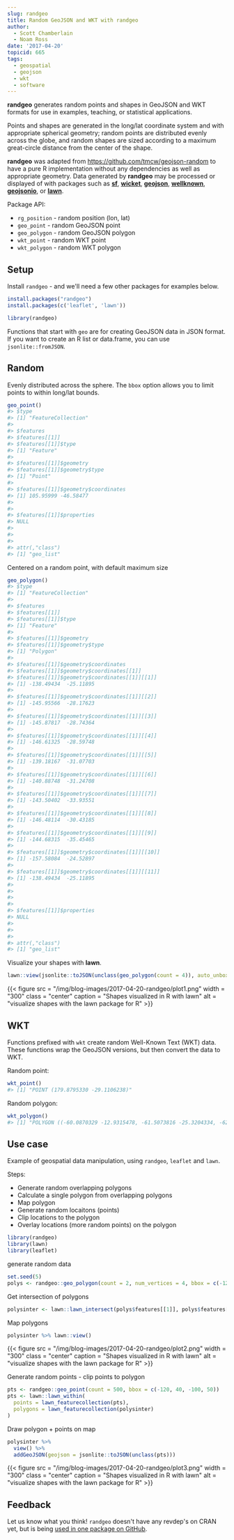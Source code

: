 ```yaml
---
slug: randgeo
title: Random GeoJSON and WKT with randgeo
author:
  - Scott Chamberlain
  - Noam Ross
date: '2017-04-20'
topicid: 665
tags:
  - geospatial
  - geojson
  - wkt
  - software
---
```




**randgeo** generates random points and shapes in GeoJSON and WKT formats for
use in examples, teaching, or statistical applications.

Points and shapes are generated in the long/lat coordinate system and with
appropriate spherical geometry; random points are distributed evenly across
the globe, and random shapes are sized according to a maximum great-circle
distance from the center of the shape.

**randgeo** was adapted from <https://github.com/tmcw/geojson-random> to have
a pure R implementation without any dependencies as well as appropriate
geometry. Data generated by **randgeo** may be processed or displayed of with
packages such as [**sf**](https://cran.r-project.org/package=sf),
[**wicket**](https://cran.r-project.org/package=wicket),
[**geojson**](https://cran.r-project.org/package=geojson),
[**wellknown**](https://cran.r-project.org/package=wellknown),
[**geojsonio**](https://cran.r-project.org/package=geojsonio), or
[**lawn**](https://cran.r-project.org/package=lawn).

Package API:

* `rg_position` - random position (lon, lat)
* `geo_point` - random GeoJSON point
* `geo_polygon` - random GeoJSON polygon
* `wkt_point` - random WKT point
* `wkt_polygon` - random WKT polygon


## Setup

Install `randgeo` - and we'll need a few other packages for examples below.


```r
install.packages("randgeo")
install.packages(c('leaflet', 'lawn'))
```


```r
library(randgeo)
```

Functions that start with `geo` are for creating GeoJSON data in JSON format.
If you want to create an R list or data.frame, you can use `jsonlite::fromJSON`.

## Random

Evenly distributed across the sphere.  The `bbox` option allows
you to limit points to within long/lat bounds.


```r
geo_point()
#> $type
#> [1] "FeatureCollection"
#>
#> $features
#> $features[[1]]
#> $features[[1]]$type
#> [1] "Feature"
#>
#> $features[[1]]$geometry
#> $features[[1]]$geometry$type
#> [1] "Point"
#>
#> $features[[1]]$geometry$coordinates
#> [1] 105.95999 -46.58477
#>
#>
#> $features[[1]]$properties
#> NULL
#>
#>
#>
#> attr(,"class")
#> [1] "geo_list"
```


Centered on a random point, with default maximum size


```r
geo_polygon()
#> $type
#> [1] "FeatureCollection"
#>
#> $features
#> $features[[1]]
#> $features[[1]]$type
#> [1] "Feature"
#>
#> $features[[1]]$geometry
#> $features[[1]]$geometry$type
#> [1] "Polygon"
#>
#> $features[[1]]$geometry$coordinates
#> $features[[1]]$geometry$coordinates[[1]]
#> $features[[1]]$geometry$coordinates[[1]][[1]]
#> [1] -138.49434  -25.11895
#>
#> $features[[1]]$geometry$coordinates[[1]][[2]]
#> [1] -145.95566  -28.17623
#>
#> $features[[1]]$geometry$coordinates[[1]][[3]]
#> [1] -145.87817  -28.74364
#>
#> $features[[1]]$geometry$coordinates[[1]][[4]]
#> [1] -146.61325  -28.59748
#>
#> $features[[1]]$geometry$coordinates[[1]][[5]]
#> [1] -139.18167  -31.07703
#>
#> $features[[1]]$geometry$coordinates[[1]][[6]]
#> [1] -140.88748  -31.24708
#>
#> $features[[1]]$geometry$coordinates[[1]][[7]]
#> [1] -143.50402  -33.93551
#>
#> $features[[1]]$geometry$coordinates[[1]][[8]]
#> [1] -146.48114  -30.43185
#>
#> $features[[1]]$geometry$coordinates[[1]][[9]]
#> [1] -144.68315  -35.45465
#>
#> $features[[1]]$geometry$coordinates[[1]][[10]]
#> [1] -157.58084  -24.52897
#>
#> $features[[1]]$geometry$coordinates[[1]][[11]]
#> [1] -138.49434  -25.11895
#>
#>
#>
#>
#> $features[[1]]$properties
#> NULL
#>
#>
#>
#> attr(,"class")
#> [1] "geo_list"
```

Visualize your shapes with **lawn**.


```r
lawn::view(jsonlite::toJSON(unclass(geo_polygon(count = 4)), auto_unbox = TRUE))
```

{{< figure src = "/img/blog-images/2017-04-20-randgeo/plot1.png" width = "300" class = "center" caption = "Shapes visualized in R with lawn" alt = "visualize shapes with the lawn package for R" >}}


## WKT

Functions prefixed with `wkt` create random Well-Known Text (WKT) data. These functions
wrap the GeoJSON versions, but then convert the data to WKT.

Random point:


```r
wkt_point()
#> [1] "POINT (179.8795330 -29.1106238)"
```

Random polygon:


```r
wkt_polygon()
#> [1] "POLYGON ((-60.0870329 -12.9315478, -61.5073816 -25.3204334, -62.6987366 -24.5766272, -64.1853669 -24.0497260, -67.7152546 -27.4752321, -68.4190340 -26.9510818, -67.6018452 -21.5489551, -64.3083560 -21.6772242, -63.1471630 -21.9415438, -64.1137279 -14.2398013, -60.0870329 -12.9315478))"
```


## Use case

Example of geospatial data manipulation, using `randgeo`, `leaflet` and
`lawn`.

Steps:

* Generate random overlapping polygons
* Calculate a single polygon from overlapping polygons
* Map polygon
* Generate random locaitons (points)
* Clip locations to the polygon
* Overlay locations (more random points) on the polygon


```r
library(randgeo)
library(lawn)
library(leaflet)
```

generate random data


```r
set.seed(5)
polys <- randgeo::geo_polygon(count = 2, num_vertices = 4, bbox = c(-120, 40, -100, 50))
```

Get intersection of polygons


```r
polysinter <- lawn::lawn_intersect(polys$features[[1]], polys$features[[2]])
```

Map polygons


```r
polysinter %>% lawn::view()
```

{{< figure src = "/img/blog-images/2017-04-20-randgeo/plot2.png" width = "300" class = "center" caption = "Shapes visualized in R with lawn" alt = "visualize shapes with the lawn package for R" >}}

Generate random points - clip points to polygon


```r
pts <- randgeo::geo_point(count = 500, bbox = c(-120, 40, -100, 50))
pts <- lawn::lawn_within(
  points = lawn_featurecollection(pts),
  polygons = lawn_featurecollection(polysinter)
)
```

Draw polygon + points on map


```r
polysinter %>%
  view() %>%
  addGeoJSON(geojson = jsonlite::toJSON(unclass(pts)))
```

{{< figure src = "/img/blog-images/2017-04-20-randgeo/plot3.png" width = "300" class = "center" caption = "Shapes visualized in R with lawn" alt = "visualize shapes with the lawn package for R" >}}

## Feedback

Let us know what you think!  `randgeo` doesn't have any revdep's on CRAN yet, but
is being [used in one package on GitHub](https://github.com/search?utf8=%E2%9C%93&q=%22randgeo%22+language%3AR+-user%3Acran+-user%3Aropensci&type=Code).

